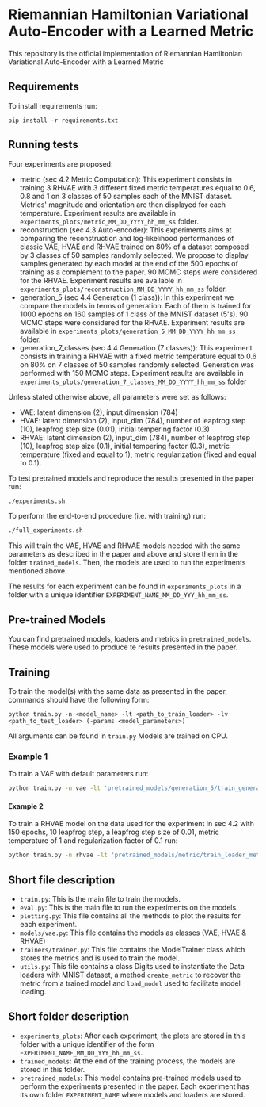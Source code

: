 # Riemannian Hamiltonian Variational Auto-Encoder with a Learned Metric

This repository is the official implementation of Riemannian Hamiltonian Variational Auto-Encoder with a Learned Metric


## Requirements

To install requirements run:

```setup
pip install -r requirements.txt
```

## Running tests

Four experiments are proposed:

- metric (sec 4.2 Metric Computation): This experiment consists in training 3 RHVAE with 3 different fixed metric temperatures equal to 0.6, 0.8 and 1 on 3 classes of 50 samples each of the MNIST dataset. Metrics' magnitude and orientation are then displayed for each temperature. Experiment results are available in `experiments_plots/metric_MM_DD_YYYY_hh_mm_ss` folder.
- reconstruction (sec 4.3 Auto-encoder): This experiments aims at comparing the reconstruction and log-likelihood performances of classic VAE, HVAE and RHVAE trained on 80% of a dataset composed by 3 classes of 50 samples randomly selected. We propose to display samples generated by each model at the end of the 500 epochs of training as a complement to the paper. 90 MCMC steps were considered for the RHVAE. Experiment results are available in `experiments_plots/reconstruction_MM_DD_YYYY_hh_mm_ss` folder.
- generation_5 (sec 4.4 Generation (1 class)): In this experiment we compare the models in terms of generation. Each of them is trained for 1000 epochs on 160 samples of 1 class of the MNIST dataset (5's). 90 MCMC steps were considered for the RHVAE. Experiment results are available in `experiments_plots/generation_5_MM_DD_YYYY_hh_mm_ss` folder.
- generation_7_classes (sec 4.4 Generation (7 classes)): This experiment consists in training a RHVAE with a fixed metric temperature equal to 0.6 on 80% on 7 classes of 50 samples randomly selected. Generation was performed with 150 MCMC steps. Experiment results are available in `experiments_plots/generation_7_classes_MM_DD_YYYY_hh_mm_ss` folder

Unless stated otherwise above, all parameters were set as follows:

- VAE: latent dimension (2), input dimension (784)
- HVAE: latent dimension (2), input_dim (784), number of leapfrog step (10), leapfrog step size (0.01), initial tempering factor (0.3)
- RHVAE: latent dimension (2), input_dim (784), number of leapfrog step (10), leapfrog step size (0.1), initial tempering factor (0.3), metric temperature (fixed and equal to 1), metric regularization (fixed and equal to 0.1).

To test pretrained models and reproduce the results presented in the paper run:

```bash
./experiments.sh
```

To perform the end-to-end procedure (i.e. with training) run:

```bash
./full_experiments.sh
```

This will train the VAE, HVAE and RHVAE models needed with the same parameters as described in the paper and above and store them in the folder `trained_models`. Then, the models are used to run the experiments mentioned above.

The results for each experiment can be found in `experiments_plots` in a folder with a unique identifier `EXPERIMENT_NAME_MM_DD_YYY_hh_mm_ss`.


## Pre-trained Models

You can find pretrained models, loaders and metrics in `pretrained_models`. These models were used to produce te results presented in the paper.


## Training

To train the model(s) with the same data as presented in the paper, commands should have the following form:

```train
python train.py -n <model_name> -lt <path_to_train_loader> -lv <path_to_test_loader> (-params <model_parameters>)
```

All arguments can be found in `train.py`
Models are trained on CPU.

### Example 1

To train a VAE with default parameters run:

```bash
python train.py -n vae -lt 'pretrained_models/generation_5/train_generation_5_loader_generation_5_final' -lv 'pretrained_models/generation_5/test_generation_5_loader_generation_5_final' -ne 1000'
```

#### Example 2

To train a RHVAE model on the data used for the experiment in sec 4.2 with 150 epochs, 10 leapfrog step, a leapfrog step size of 0.01, metric temperature of 1 and regularization factor of 0.1 run:

```bash
python train.py -n rhvae -lt 'pretrained_models/metric/train_loader_metric_final' -lv 'pretrained_models/metric/test_loader_metric_final' -ne 150 -n_lf 10 -eps_lf 0.01 -temp 1 -reg 0.1-spec 'T1'

```

## Short file description

- `train.py`: This is the main file to train the models.
- `eval.py`: This is the main file to run the experiments on the models.
- `plotting.py`: This file contains all the methods to plot the results for each experiment.
- `models/vae.py`: This file contains the models as classes (VAE, HVAE & RHVAE)
- `trainers/trainer.py`: This file contains the ModelTrainer class which stores the metrics and is used to train the model.
- `utils.py`: This file contains a class Digits used to instantiate the Data loaders with MNIST dataset, a method `create_metric` to recover the metric from a trained model and `load_model` used to facilitate model loading.

## Short folder description

- `experiments_plots`: After each experiment, the plots are stored in this folder with a unique identifier of the form `EXPERIMENT_NAME_MM_DD_YYY_hh_mm_ss`.
- `trained_models`: At the end of the training process, the models are stored in this folder.
- `pretrained_models`: This model contains pre-trained models used to perform the experiments presented in the paper. Each experiment has its own folder `EXPERIMENT_NAME` where models and loaders are stored.
